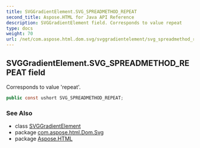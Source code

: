 ```yaml
---
title: SVGGradientElement.SVG_SPREADMETHOD_REPEAT
second_title: Aspose.HTML for Java API Reference
description: SVGGradientElement field. Corresponds to value repeat
type: docs
weight: 70
url: /net/com.aspose.html.dom.svg/svggradientelement/svg_spreadmethod_repeat/
---
```

## SVGGradientElement.SVG_SPREADMETHOD_REPEAT field

Corresponds to value 'repeat'.

```java
public const ushort SVG_SPREADMETHOD_REPEAT;
```

### See Also

* class [SVGGradientElement](../)
* package [com.aspose.html.Dom.Svg](../../svggradientelement/)
* package [Aspose.HTML](../../../)
